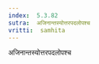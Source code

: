 ```yaml
---
index:  5.3.82
sutra:  अजिनान्तस्योत्तरपदलोपश्च
vritti:  samhita 
---
```


अजिनान्तस्योत्तरपदलोपश्च


